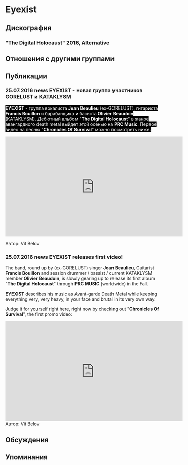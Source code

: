 # Eyexist



## Дискография

### "The Digital Holocaust" 2016, Alternative




## Отношения с другими группами


## Публикации

### 25.07.2016 news EYEXIST - новая группа участников GORELUST и KATAKLYSM

<p><font color="#ffffff" style="background-color: rgb(0, 0, 0);"><strong>EYEXIST</strong> - группа вокалиста<strong> Jean Beaulieu</strong> (ex-GORELUST), гитариста <strong>Francis Bouillon</strong>&nbsp;и барабанщика и басиста<strong> Olivier Beaudoin</strong> (KATAKLYSM). Дебютный альбом "<strong>The Digital Holocaust</strong>"&nbsp;в жанре авангардного death metal&nbsp;выйдет этой осенью на<strong> PRC Music</strong>. Первое видео на песню "<strong>Chronicles Of Survival</strong>" можно посмотреть ниже.</font>&nbsp;</p><center><iframe width="560" height="315" src="https://www.youtube.com/embed/wRH8wagdPuk" frameborder="0" allowfullscreen=""></iframe><p></p></center>
Автор: Vit Belov

### 25.07.2016 news EYEXIST releases first video!

<p>The band, round up by (ex-GORELUST) singer <strong>Jean Beaulieu</strong>, Guitarist <strong>Francis Bouillon</strong> and session drummer / bassist / current KATAKLYSM member<strong> Olivier Beaudoin</strong>, is slowly gearing up to release its first album "<strong>The Digital Holocaust</strong>" through <strong>PRC MUSIC</strong> (worldwide) in the Fall.</p><p><strong>EYEXIST</strong> describes his music as Avant-garde Death Metal while keeping everything very, very heavy, in your face and brutal in its very own way.</p><p>Judge it for yourself right here, right now by checking out "<strong>Chronicles Of Survival</strong>", the first promo video:</p><p><center><iframe width="560" height="315" src="https://www.youtube.com/embed/wRH8wagdPuk" frameborder="0" allowfullscreen=""></iframe></center>
Автор: Vit Belov


## Обсуждения


## Упоминания

